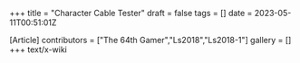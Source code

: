 +++
title = "Character Cable Tester"
draft = false
tags = []
date = 2023-05-11T00:51:01Z

[Article]
contributors = ["The 64th Gamer","Ls2018","Ls2018-1"]
gallery = []
+++
text/x-wiki